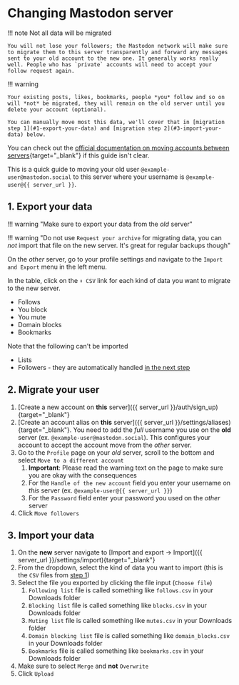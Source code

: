 # Changing Mastodon server

!!! note Not all data will be migrated

    You will not lose your followers; the Mastodon network will make sure to migrate them to this server transparently and forward any messages sent to your old account to the new one. It generally works really well. People who has `private` accounts will need to accept your follow request again.

!!! warning

    Your existing posts, likes, bookmarks, people *you* follow and so on will *not* be migrated, they will remain on the old server until you delete your account (optional).

    You can manually move most this data, we'll cover that in [migration step 1](#1-export-your-data) and [migration step 2](#3-import-your-data) below.

You can check out the [official documentation on moving accounts between servers](https://docs.joinmastodon.org/user/moving/){target="_blank"} if this guide isn't clear.

This is a quick guide to moving your old user `@example-user@mastodon.social` to this server where your username is `@example-user@{{ server_url }}`.

## 1. Export your data

!!! warning "Make sure to export your data from the *old* server"

!!! warning "Do not use `Request your archive` for migrating data, you can *not* import that file on the new server. It's great for regular backups though"

On the *other* server, go to your profile settings and navigate to the `Import and Export` menu in the left menu.

In the table, click on the `⬇️ CSV` link for each kind of data you want to migrate to the new server.

* Follows
* You block
* You mute
* Domain blocks
* Bookmarks

Note that the following can't be imported

* Lists
* Followers - they are automatically handled [in the next step](#2-migrate-your-user)

## 2. Migrate your user

1. [Create a new account on **this** server]({{ server_url }}/auth/sign_up){target="_blank"}
1. [Create an account alias on **this** server]({{ server_url }}/settings/aliases){target="_blank"}. You need to add the *full* username you use on the **old** server (ex. `@example-user@mastodon.social`). This configures your account to accept the account move from the *other* server.
1. Go to the `Profile` page on your *old* server, scroll to the bottom and select `Move to a different account`
    1. **Important**: Please read the warning text on the page to make sure you are okay with the consequences
    1. For the `Handle of the new account` field you enter your username on *this* server (ex. `@example-user@{{ server_url }}`)
    1. For the `Password` field enter your password you used on the *other* server
1. Click `Move followers`

## 3. Import your data

1. On the **new** server navigate to [Import and export -> Import]({{ server_url }}/settings/import){target="_blank"}
1. From the dropdown, select the kind of data you want to import (this is the `CSV` files from [step 1](#1-export-your-data))
1. Select the file you exported by clicking the file input (`Choose file`)
    1. `Following list` file is called something like `follows.csv` in your Downloads folder
    1. `Blocking list` file is called something like `blocks.csv` in your Downloads folder
    1. `Muting list` file is called something like `mutes.csv` in your Downloads folder
    1. `Domain blocking list` file is called something like `domain_blocks.csv` in your Downloads folder
    1. `Bookmarks` file is called something like `bookmarks.csv` in your Downloads folder
1. Make sure to select `Merge` and **not** `Overwrite`
1. Click `Upload`
